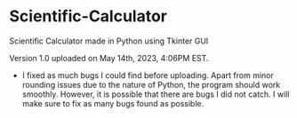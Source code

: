 # Scientific-Calculator
Scientific Calculator made in Python using Tkinter GUI

Version 1.0 uploaded on May 14th, 2023, 4:06PM EST.
- I fixed as much bugs I could find before uploading. Apart from minor rounding issues due to the nature of Python, the program should work smoothly. However, it is possible that there are bugs I did not catch. I will make sure to fix as many bugs found as possible.
